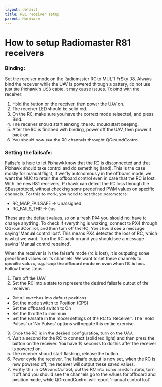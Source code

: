 ```yaml
---
layout: default
title: R81 receiver setup
parent: Hardware
---
```


# How to setup Radiomaster R81 receivers

### Binding:

Set the receiver mode on the Radiomaster RC to MULTI FrSky D8.
Always bind the receiver while the UAV is powered through a battery, do not use just the Pixhawk's USB cable, it may cause issues.
To bind with the receiver:
1. Hold the button on the receiver, then power the UAV on. 
2. The receiver LED should be solid red.
3. On the RC, make sure you have the correct mode selsected, and press Bind.
4. The receiver should start blinking, the RC should start beeping.
5. After the RC is finished with binding, power off the UAV, then power it back on.
6. You should now see the RC channels throught QGroundControl.

### Setting the failsafe:

Failsafe is here to let Pixhawk know that the RC is disconnected and that Pixhawk should take control and do something (land). This is the case mostly for manual flight, if we fly autonomously in the offboard mode, we want the NUC to retain the offboard control even in case that the RC is lost.
With the new R81 receivers, Pixhawk can detect the RC loss through the SBus protocol, without checking some predefined PWM values on specific channels. For this to work, you need to set these parameters:
* RC_MAP_FAILSAFE -> Unassigned
* RC_FAILS_THR -> 0us

These are the default values, so on a fresh PX4 you should not have to change anything. To check if everything is working, connect to PX4 through QGroundControl, and then turn off the RC. You should see a message saying 'Manual control lost'. This means PX4 detected the loss of RC, which is what we want. Turn the RC back on and you should see a message saying 'Manual control regained'.

When the receiver is in the failsafe mode (rc is lost), it is outputing some predefined values on its channels. We want to set these channels to specific values, e.g. keep the offboard mode on even when RC is lost. Follow these steps:
1. Turn off the UAV
2. Set the RC into a state to represent the desired failsafe output of the receiver:
  * Put all switches into default positions
  * Set the mode switch to Position (GPS)
  * Set the offboard switch to On
  * Set the throttle to minimum
  * Set the Failsafe in the model settings of the RC to 'Receiver'. The 'Hold Pulses' or 'No Pulses' options will negate this entire exercise.
3. Once the RC is in the desired configuration, turn on the UAV. 
4. Wait a second for the RC to connect (solid red light) and then press the button on the receiver. You have 10 seconds to do this after the receiver is powered on.
5. The receiver should start flashing, release the button.
6. Power cycle the receiver. The failsafe output is now set, when the RC is now powered off, the receiver will output these saved values.
7. Verifiy this in QGroundControl, put the RC into some random state, turn it off and you should see the channels go to the values for offboard and position mode, while QGroundControl will report 'manual control lost'
